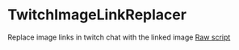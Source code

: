 # TwitchImageLinkReplacer
Replace image links in twitch chat with the linked image
[Raw script](//github.com/mbremyk/TwitchImageLinkReplacer/raw/trunk/TwitchImageLinkReplacer.user.js)
